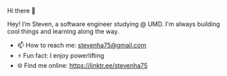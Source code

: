 Hi there 👋 

Hey! I’m Steven, a software engineer studying @ UMD. I'm always building cool things and learning along the way.

- 📫 How to reach me: stevenha75@gmail.com
- ⚡ Fun fact: I enjoy powerlifting
- 🌐 Find me online: https://linktr.ee/stevenha75
